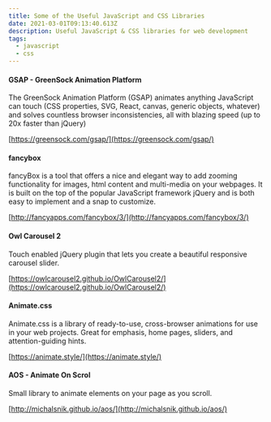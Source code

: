 ```yaml
---
title: Some of the Useful JavaScript and CSS Libraries
date: 2021-03-01T09:13:40.613Z
description: Useful JavaScript & CSS libraries for web development
tags:
  - javascript
  - css
---
```

#### GSAP - GreenSock Animation Platform
The GreenSock Animation Platform (GSAP) animates anything JavaScript can touch (CSS properties, SVG, React, canvas, generic objects, whatever) and solves countless browser inconsistencies, all with blazing speed (up to 20x faster than jQuery)

[https://greensock.com/gsap/](https://greensock.com/gsap/)

#### fancybox
fancyBox is a tool that offers a nice and elegant way to add zooming functionality for images, html content and multi-media on your webpages. It is built on the top of the popular JavaScript framework jQuery and is both easy to implement and a snap to customize.

[http://fancyapps.com/fancybox/3/](http://fancyapps.com/fancybox/3/)

#### Owl Carousel 2
Touch enabled jQuery plugin that lets you create a beautiful responsive carousel slider.

[https://owlcarousel2.github.io/OwlCarousel2/](https://owlcarousel2.github.io/OwlCarousel2/)

#### Animate.css
Animate.css is a library of ready-to-use, cross-browser animations for use in your web projects. Great for emphasis, home pages, sliders, and attention-guiding hints.

[https://animate.style/](https://animate.style/)

#### AOS - Animate On Scrol
Small library to animate elements on your page as you scroll.

[http://michalsnik.github.io/aos/](http://michalsnik.github.io/aos/)
